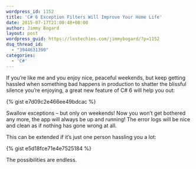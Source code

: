 ```yaml
---
wordpress_id: 1152
title: 'C# 6 Exception Filters Will Improve Your Home Life'
date: 2015-07-17T21:00:48+00:00
author: Jimmy Bogard
layout: post
wordpress_guid: https://lostechies.com/jimmybogard/?p=1152
dsq_thread_id:
  - "3944631390"
categories:
  - 'C#'
---
```

If you&#8217;re like me and you enjoy nice, peaceful weekends, but keep getting hassled when something bad happens in production to shatter the blissful silence you&#8217;re enjoying, a great new feature of C# 6 will help you out:

{% gist e7d09c2e466ee49bdcac %}

Swallow exceptions &#8211; but only on weekends! Now you won&#8217;t get bothered any more, the app will always be up and running! The error logs will be nice and clean as if nothing has gone wrong at all.

This can be extended if it&#8217;s just one person hassling you a lot:

{% gist e5d18fce71e4e7525184 %}

The possibilities are endless.